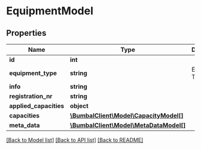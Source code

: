 # EquipmentModel

## Properties
Name | Type | Description | Notes
------------ | ------------- | ------------- | -------------
**id** | **int** |  | [optional] 
**equipment_type** | **string** | Equipment Type | [optional] 
**info** | **string** |  | [optional] 
**registration_nr** | **string** |  | [optional] 
**applied_capacities** | **object** |  | [optional] 
**capacities** | [**\BumbalClient\Model\CapacityModel[]**](CapacityModel.md) |  | [optional] 
**meta_data** | [**\BumbalClient\Model\MetaDataModel[]**](MetaDataModel.md) |  | [optional] 

[[Back to Model list]](../README.md#documentation-for-models) [[Back to API list]](../README.md#documentation-for-api-endpoints) [[Back to README]](../README.md)


